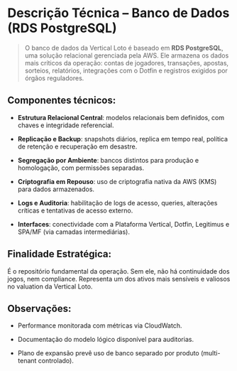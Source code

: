 # **Descrição Técnica – Banco de Dados (RDS PostgreSQL)**

> O banco de dados da Vertical Loto é baseado em **RDS PostgreSQL**, uma solução relacional gerenciada pela AWS. Ele armazena os dados mais críticos da operação: contas de jogadores, transações, apostas, sorteios, relatórios, integrações com o Dotfin e registros exigidos por órgãos reguladores.

## **Componentes técnicos:**

- **Estrutura Relacional Central**: modelos relacionais bem definidos, com chaves e integridade referencial.

- **Replicação e Backup**: snapshots diários, replica em tempo real, política de retenção e recuperação em desastre.

- **Segregação por Ambiente**: bancos distintos para produção e homologação, com permissões separadas.

- **Criptografia em Repouso**: uso de criptografia nativa da AWS (KMS) para dados armazenados.

- **Logs e Auditoria**: habilitação de logs de acesso, queries, alterações críticas e tentativas de acesso externo.

- **Interfaces**: conectividade com a Plataforma Vertical, Dotfin, Legitimus e SPA/MF (via camadas intermediárias).

## **Finalidade Estratégica:**

É o repositório fundamental da operação. Sem ele, não há continuidade dos jogos, nem compliance. Representa um dos ativos mais sensíveis e valiosos no valuation da Vertical Loto.

## **Observações:**

- Performance monitorada com métricas via CloudWatch.

- Documentação do modelo lógico disponível para auditorias.

- Plano de expansão prevê uso de banco separado por produto (multi-tenant controlado).
